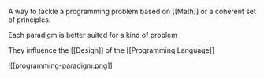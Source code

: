 A way to tackle a programming problem based on [[Math]] or a coherent set of principles.

Each paradigm is better suited for a kind of problem

They influence the [[Design]] of the [[Programming Language]]

![[programming-paradigm.png]]